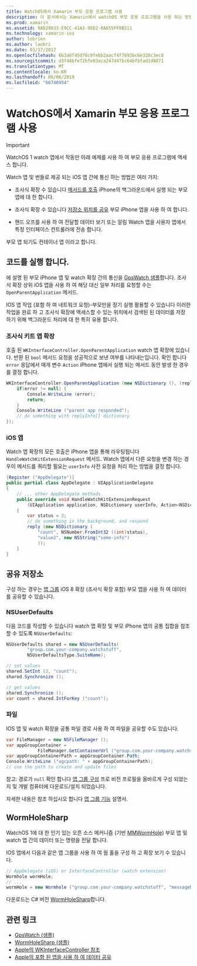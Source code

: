 ```yaml
---
title: WatchOS에서 Xamarin 부모 응용 프로그램 사용
description: 이 문서에서는 Xamarin에서 watchOS 부모 응용 프로그램을 사용 하는 방법을 설명 합니다. WatchKit 앱 확장 및 iOS 앱, 공유 저장소 등을 설명합니다.
ms.prod: xamarin
ms.assetid: 9AD29833-E9CC-41A3-95D2-8A655FF0B511
ms.technology: xamarin-ios
author: lobrien
ms.author: laobri
ms.date: 03/17/2017
ms.openlocfilehash: 6b3a6f45d78c0febb2aacf4f7693bc6e328c3ec0
ms.sourcegitcommit: d3f48bfe72bfe03aca247d47bc64bfbfad1d8071
ms.translationtype: MT
ms.contentlocale: ko-KR
ms.lasthandoff: 06/06/2019
ms.locfileid: "66740954"
---
```

# <a name="working-with-the-watchos-parent-application-in-xamarin"></a>WatchOS에서 Xamarin 부모 응용 프로그램 사용

> [!IMPORTANT]
> WatchOS 1 watch 앱에서 작동만 아래 예제를 사용 하 여 부모 응용 프로그램에 액세스 합니다.


Watch 앱 및 번들로 제공 되는 iOS 앱 간에 통신 하는 방법은 여러 가지:

- 조사식 확장 수 있습니다 [메서드를 호출](#code) iPhone의 백그라운드에서 실행 되는 부모 앱에 대 한 합니다.

- 조사식 확장 수 있습니다 [저장소 위치를 공유](#storage) 부모 iPhone 앱을 사용 하 여 합니다.

- 핸드 오프를 사용 하 여 전달할 데이터 보기 또는 알림 Watch 앱을 사용자 앱에서 특정 인터페이스 컨트롤러에 전송 합니다.

부모 앱 되기도 컨테이너 앱 이라고 합니다.


<a name="code" />

## <a name="run-code"></a>코드를 실행 합니다.

에 설명 된 부모 iPhone 앱 및 watch 확장 간의 통신을 [GpsWatch 샘플](https://developer.xamarin.com/samples/monotouch/WatchKit/GpsWatch/)합니다.
조사식 확장 상위 iOS 앱을 사용 하 여 해당 대신 일부 처리를 요청할 수는 `OpenParentApplication` 메서드.

IOS 앱 작업 (포함 하 여 네트워크 요청)-부모만을 장기 실행 활용할 수 있습니다 이러한 작업을 완료 하 고 조사식 확장에 액세스할 수 있는 위치에서 검색된 된 데이터를 저장 하기 위해 백그라운드 처리에 대 한 특히 유용 합니다.



### <a name="watch-kit-app-extension"></a>조사식 키트 앱 확장

호출 된 `WKInterfaceController.OpenParentApplication` watch 앱 확장에 있습니다. 반환 된 `bool` 메서드 요청을 성공적으로 보낸 여부를 나타내는입니다. 확인 합니다 `error` 응답에서 매개 변수 `Action` iPhone 앱에서 실행 되는 메서드 동안 발생 한 경우를 결정 합니다.

```csharp
WKInterfaceController.OpenParentApplication (new NSDictionary (), (replyInfo, error) => {
    if(error != null) {
        Console.WriteLine (error);
        return;
    }
    Console.WriteLine ("parent app responded");
    // do something with replyInfo[] dictionary
});
```


### <a name="ios-app"></a>iOS 앱

Watch 앱 확장의 모든 호출은 iPhone 앱을 통해 라우팅됩니다 `HandleWatchKitExtensionRequest` 메서드.
Watch 앱에서 다른 요청을 변경 하는 경우이 메서드를 쿼리할 필요는 `userInfo` 사전 요청을 처리 하는 방법을 결정 합니다.


```csharp
[Register ("AppDelegate")]
public partial class AppDelegate : UIApplicationDelegate
{
    // ... other AppDelegate methods
    public override void HandleWatchKitExtensionRequest
        (UIApplication application, NSDictionary userInfo, Action<NSDictionary> reply)
    {
        var status = 2;
        // do something in the background, and respond
        reply (new NSDictionary (
            "count", NSNumber.FromInt32 ((int)status),
            "value2", new NSString("some-info")
            ));
    }
}
```


<a name="storage" />

## <a name="shared-storage"></a>공유 저장소

구성 하는 경우는 [앱 그룹](~/ios/watchos/app-fundamentals/app-groups.md) iOS 8 확장 (조사식 확장 포함) 부모 앱을 사용 하 여 데이터를 공유할 수 있습니다.

<a name="nsuserdefaults" />

### <a name="nsuserdefaults"></a>NSUserDefaults

다음 코드를 작성할 수 있습니다 watch 앱 확장 및 부모 iPhone 앱의 공통 집합을 참조할 수 있도록 `NSUserDefaults`:

```csharp
NSUserDefaults shared = new NSUserDefaults(
        "group.com.your-company.watchstuff",
        NSUserDefaultsType.SuiteName);

// set values
shared.SetInt (2, "count");
shared.Synchronize ();

// get values
shared.Synchronize ();
var count = shared.IntForKey ("count");
```

<a name="files" />

### <a name="files"></a>파일

IOS 앱 및 watch 확장을 공통 파일 경로 사용 하 여 파일을 공유할 수도 있습니다.

```csharp
var FileManager = new NSFileManager ();
var appGroupContainer =
            FileManager.GetContainerUrl ("group.com.your-company.watchstuff");
var appGroupContainerPath = appGroupContainer.Path;
Console.WriteLine ("agcpath: " + appGroupContainerPath);
// use the path to create and update files
```

참고: 경로가 `null` 확인 합니다 [앱 그룹 구성](~/ios/watchos/app-fundamentals/app-groups.md) 프로 비전 프로필을 올바르게 구성 되었는지 및 개발 컴퓨터에 다운로드/설치 되었습니다.

자세한 내용은 참조 하십시오 합니다 [앱 그룹 기능](~/ios/deploy-test/provisioning/capabilities/app-groups-capabilities.md) 설명서.

## <a name="wormholesharp"></a>WormHoleSharp

WatchOS 1에 대 한 인기 있는 오픈 소스 메커니즘 (기반 [MMWormHole](https://github.com/mutualmobile/MMWormhole)) 부모 앱 및 watch 앱 간의 데이터 또는 명령을 전달 합니다.

IOS 앱에서 다음과 같은 앱 그룹을 사용 하 여 웜 홀을 구성 하 고 확장 보기 수 있습니다.

```csharp
// AppDelegate (iOS) or InterfaceController (watch extension)
Wormhole wormHole;
// ...
wormHole = new Wormhole ("group.com.your-company.watchstuff", "messageDir");
```

다운로드는 C# 버전 [WormHoleSharp](https://github.com/Clancey/WormHoleSharp)합니다.



## <a name="related-links"></a>관련 링크

- [GpsWatch (샘플)](https://developer.xamarin.com/samples/monotouch/watchOS/WatchKitCatalog/)
- [WormHoleSharp (샘플)](https://github.com/Clancey/WormHoleSharp)
- [Apple의 WKInterfaceController 참조](https://developer.apple.com/library/prerelease/ios/documentation/WatchKit/Reference/WKInterfaceController_class/index.html#//apple_ref/occ/clm/WKInterfaceController/openParentApplication:reply:)
- [Apple의 포함 된 앱을 사용 하 여 데이터 공유](https://developer.apple.com/library/ios/documentation/General/Conceptual/ExtensibilityPG/ExtensionScenarios.html)
